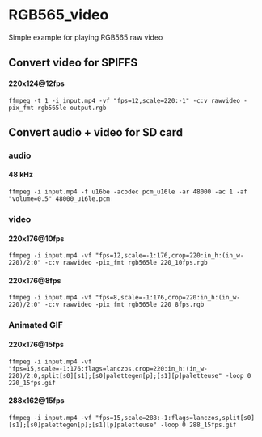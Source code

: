# RGB565_video

Simple example for playing RGB565 raw video

## Convert video for SPIFFS

#### 220x124@12fps

`ffmpeg -t 1 -i input.mp4 -vf "fps=12,scale=220:-1" -c:v rawvideo -pix_fmt rgb565le output.rgb`

## Convert audio + video for SD card

### audio

#### 48 kHz

`ffmpeg -i input.mp4 -f u16be -acodec pcm_u16le -ar 48000 -ac 1 -af "volume=0.5" 48000_u16le.pcm`

### video

#### 220x176@10fps

`ffmpeg -i input.mp4 -vf "fps=12,scale=-1:176,crop=220:in_h:(in_w-220)/2:0" -c:v rawvideo -pix_fmt rgb565le 220_10fps.rgb`

#### 220x176@8fps

`ffmpeg -i input.mp4 -vf "fps=8,scale=-1:176,crop=220:in_h:(in_w-220)/2:0" -c:v rawvideo -pix_fmt rgb565le 220_8fps.rgb`

### Animated GIF

#### 220x176@15fps

`ffmpeg -i input.mp4 -vf "fps=15,scale=-1:176:flags=lanczos,crop=220:in_h:(in_w-220)/2:0,split[s0][s1];[s0]palettegen[p];[s1][p]paletteuse" -loop 0 220_15fps.gif`

#### 288x162@15fps

`ffmpeg -i input.mp4 -vf "fps=15,scale=288:-1:flags=lanczos,split[s0][s1];[s0]palettegen[p];[s1][p]paletteuse" -loop 0 288_15fps.gif`
